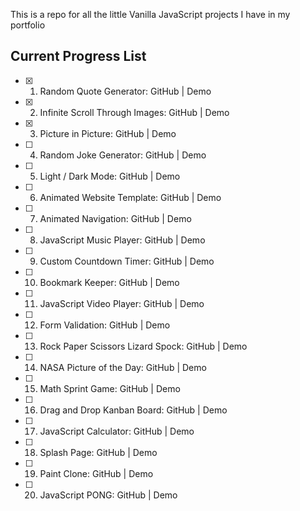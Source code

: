 This is a repo for all the little Vanilla JavaScript projects I have in my portfolio 

##  Current Progress List 

- [x] 1. Random Quote Generator:            GitHub | Demo

- [x] 2. Infinite Scroll Through Images:    GitHub | Demo

- [x] 3. Picture in Picture:                GitHub | Demo

- [ ] 4. Random Joke Generator:             GitHub | Demo

- [ ] 5. Light / Dark Mode:                 GitHub | Demo

- [ ] 6. Animated Website Template:         GitHub | Demo

- [ ] 7. Animated Navigation:               GitHub | Demo

- [ ] 8. JavaScript Music Player:           GitHub | Demo

- [ ] 9. Custom Countdown Timer:            GitHub | Demo

- [ ] 10. Bookmark Keeper:                  GitHub | Demo

- [ ] 11. JavaScript Video Player:          GitHub | Demo

- [ ] 12. Form Validation:                  GitHub | Demo

- [ ] 13. Rock Paper Scissors Lizard Spock: GitHub | Demo

- [ ] 14. NASA Picture of the Day:          GitHub | Demo

- [ ] 15. Math Sprint Game:                 GitHub | Demo

- [ ] 16. Drag and Drop Kanban Board:       GitHub | Demo

- [ ] 17. JavaScript Calculator:            GitHub | Demo

- [ ] 18. Splash Page:                      GitHub | Demo

- [ ] 19. Paint Clone:                      GitHub | Demo

- [ ] 20. JavaScript PONG:                  GitHub | Demo